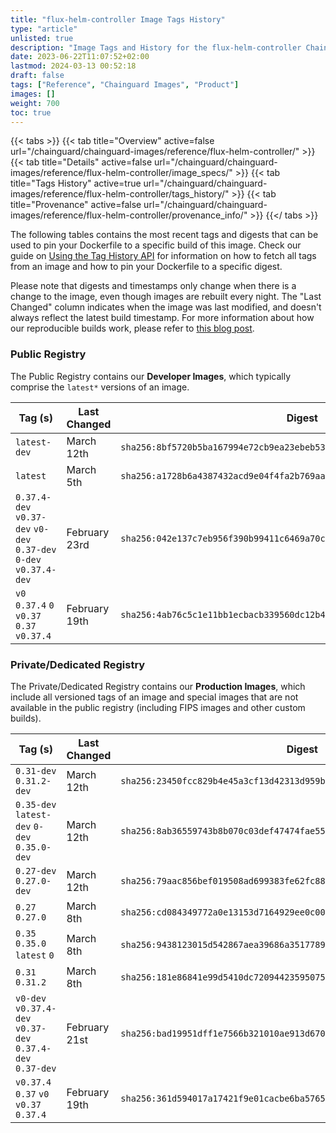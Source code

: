 ```yaml
---
title: "flux-helm-controller Image Tags History"
type: "article"
unlisted: true
description: "Image Tags and History for the flux-helm-controller Chainguard Image"
date: 2023-06-22T11:07:52+02:00
lastmod: 2024-03-13 00:52:18
draft: false
tags: ["Reference", "Chainguard Images", "Product"]
images: []
weight: 700
toc: true
---
```


{{< tabs >}}
{{< tab title="Overview" active=false url="/chainguard/chainguard-images/reference/flux-helm-controller/" >}}
{{< tab title="Details" active=false url="/chainguard/chainguard-images/reference/flux-helm-controller/image_specs/" >}}
{{< tab title="Tags History" active=true url="/chainguard/chainguard-images/reference/flux-helm-controller/tags_history/" >}}
{{< tab title="Provenance" active=false url="/chainguard/chainguard-images/reference/flux-helm-controller/provenance_info/" >}}
{{</ tabs >}}

The following tables contains the most recent tags and digests that can be used to pin your Dockerfile to a specific build of this image. Check our guide on [Using the Tag History API](/chainguard/chainguard-images/using-the-tag-history-api/) for information on how to fetch all tags from an image and how to pin your Dockerfile to a specific digest.

Please note that digests and timestamps only change when there is a change to the image, even though images are rebuilt every night. The "Last Changed" column indicates when the image was last modified, and doesn't always reflect the latest build timestamp. For more information about how our reproducible builds work, please refer to [this blog post](https://www.chainguard.dev/unchained/reproducing-chainguards-reproducible-image-builds).

### Public Registry
The Public Registry contains our **Developer Images**, which typically comprise the `latest*` versions of an image.

| Tag (s)                                                             | Last Changed  | Digest                                                                    |
|---------------------------------------------------------------------|---------------|---------------------------------------------------------------------------|
|  `latest-dev`                                                       | March 12th    | `sha256:8bf5720b5ba167994e72cb9ea23ebeb53a8c2335c5d5f77d3113d0dc23510ba3` |
|  `latest`                                                           | March 5th     | `sha256:a1728b6a4387432acd9e04f4fa2b769aaf037d057bee798d71754d45202e1724` |
|  `0.37.4-dev` `v0.37-dev` `v0-dev` `0.37-dev` `0-dev` `v0.37.4-dev` | February 23rd | `sha256:042e137c7eb956f390b99411c6469a70cd7d8ef9d074f828427fb44ad9e6d9d5` |
|  `v0` `0.37.4` `0` `v0.37` `0.37` `v0.37.4`                         | February 19th | `sha256:4ab76c5c1e11bb1ecbacb339560dc12b4d56119283aa082ed70d74baec14afc3` |


### Private/Dedicated Registry
The Private/Dedicated Registry contains our **Production Images**, which include all versioned tags of an image and special images that are not available in the public registry (including FIPS images and other custom builds).

| Tag (s)                                                     | Last Changed  | Digest                                                                    |
|-------------------------------------------------------------|---------------|---------------------------------------------------------------------------|
|  `0.31-dev` `0.31.2-dev`                                    | March 12th    | `sha256:23450fcc829b4e45a3cf13d42313d959b206795e288516483fa45dbf07ee4360` |
|  `0.35-dev` `latest-dev` `0-dev` `0.35.0-dev`               | March 12th    | `sha256:8ab36559743b8b070c03def47474fae55c88b3528e59c614f98300627d81f31c` |
|  `0.27-dev` `0.27.0-dev`                                    | March 12th    | `sha256:79aac856bef019508ad699383fe62fc885703c619dbfe2c7f9b1f0af18135ea1` |
|  `0.27` `0.27.0`                                            | March 8th     | `sha256:cd084349772a0e13153d7164929ee0c004998dcd8eddf107f6bddadde69f1e58` |
|  `0.35` `0.35.0` `latest` `0`                               | March 8th     | `sha256:9438123015d542867aea39686a35177896fa75883b029a1038cfb33f961a5d0a` |
|  `0.31` `0.31.2`                                            | March 8th     | `sha256:181e86841e99d5410dc72094423595075dbf904769f28d3b38eb630f0dbaca3f` |
|  `v0-dev` `v0.37.4-dev` `v0.37-dev` `0.37.4-dev` `0.37-dev` | February 21st | `sha256:bad19951dff1e7566b321010ae913d670bf160b6594b7b9ba0dd502a08c86ca0` |
|  `v0.37.4` `0.37` `v0` `v0.37` `0.37.4`                     | February 19th | `sha256:361d594017a17421f9e01cacbe6ba5765c397c5c59402c31aaf817c1428445d0` |

